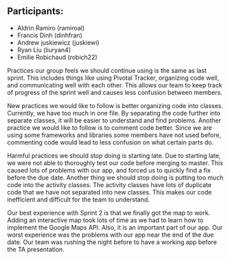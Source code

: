 ## Participants:

- Aldrin Ramiro (ramiroal)
- Francis Dinh (dinhfran)
- Andrew juskiewicz (juskiewi)
- Ryan Liu (liuryan4)
- Emilie Robichaud (robich22)

Practices our group feels we should continue using is the same as last sprint. This includes things like using Pivotal Tracker, organizing code well, and communicating well with each other. This allows our team to keep track of progress of the sprint well and causes less confusion between members. 

New practices we would like to follow is better organizing code into classes. Currently, we have too much in one file. By separating the code further into separate classes, it will be easier to understand and find problems. Another practice we would like to follow is to comment code better. Since we are using some frameworks and libraries some members have not used before, commenting code would lead to less confusion on what certain parts do.

Harmful practices we should stop doing is starting late. Due to starting late, we were not able to thoroughly test our code before merging to master. This caused lots of problems with our app, and forced us to quickly find a fix before the due date. Another thing we should stop doing is putting too much code into the activity classes. The activity classes have lots of duplicate code that we have not separated into new classes. This makes our code inefficient and difficult for the team to understand.

Our best experience with Sprint 2 is that we finally got the map to work. Adding an interactive map took lots of time as we had to learn how to implement the Google Maps API. Also, it is an important part of our app. Our worst experience was the problems with our app near the end of the due date. Our team was rushing the night before to have a working app before the TA presentation. 


